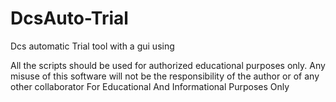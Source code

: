 # DcsAuto-Trial
Dcs automatic Trial tool with a gui using



All the scripts should be used for authorized educational purposes only. Any misuse of this software will not be the responsibility of the author or of any other collaborator
For Educational And Informational Purposes Only
